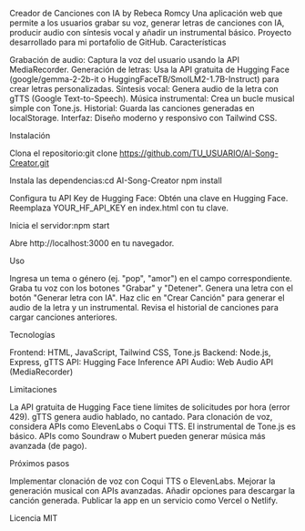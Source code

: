 Creador de Canciones con IA by Rebeca Romcy
Una aplicación web que permite a los usuarios grabar su voz, generar letras de canciones con IA, producir audio con síntesis vocal y añadir un instrumental básico. Proyecto desarrollado para mi portafolio de GitHub.
Características

Grabación de audio: Captura la voz del usuario usando la API MediaRecorder.
Generación de letras: Usa la API gratuita de Hugging Face (google/gemma-2-2b-it o HuggingFaceTB/SmolLM2-1.7B-Instruct) para crear letras personalizadas.
Síntesis vocal: Genera audio de la letra con gTTS (Google Text-to-Speech).
Música instrumental: Crea un bucle musical simple con Tone.js.
Historial: Guarda las canciones generadas en localStorage.
Interfaz: Diseño moderno y responsivo con Tailwind CSS.

Instalación

Clona el repositorio:git clone https://github.com/TU_USUARIO/AI-Song-Creator.git


Instala las dependencias:cd AI-Song-Creator
npm install


Configura tu API Key de Hugging Face:
Obtén una clave en Hugging Face.
Reemplaza YOUR_HF_API_KEY en index.html con tu clave.


Inicia el servidor:npm start


Abre http://localhost:3000 en tu navegador.

Uso

Ingresa un tema o género (ej. "pop", "amor") en el campo correspondiente.
Graba tu voz con los botones "Grabar" y "Detener".
Genera una letra con el botón "Generar letra con IA".
Haz clic en "Crear Canción" para generar el audio de la letra y un instrumental.
Revisa el historial de canciones para cargar canciones anteriores.

Tecnologías

Frontend: HTML, JavaScript, Tailwind CSS, Tone.js
Backend: Node.js, Express, gTTS
API: Hugging Face Inference API
Audio: Web Audio API (MediaRecorder)

Limitaciones

La API gratuita de Hugging Face tiene límites de solicitudes por hora (error 429).
gTTS genera audio hablado, no cantado. Para clonación de voz, considera APIs como ElevenLabs o Coqui TTS.
El instrumental de Tone.js es básico. APIs como Soundraw o Mubert pueden generar música más avanzada (de pago).

Próximos pasos

Implementar clonación de voz con Coqui TTS o ElevenLabs.
Mejorar la generación musical con APIs avanzadas.
Añadir opciones para descargar la canción generada.
Publicar la app en un servicio como Vercel o Netlify.

Licencia
MIT
